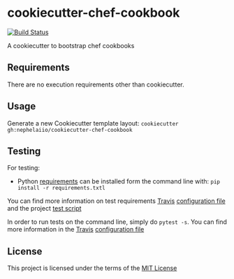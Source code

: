 cookiecutter-chef-cookbook
==========================
[![Build Status](https://travis-ci.org/nephelaiio/cookiecutter-ansible-role.svg?branch=master)](https://travis-ci.org/nephelaiio/cookiecutter-ansible-role)

A cookiecutter to bootstrap chef cookbooks

Requirements
------------
There are no execution requirements other than cookiecutter.

Usage
-----
Generate a new Cookiecutter template layout: `cookiecutter gh:nephelaiio/cookiecutter-chef-cookbook`    

Testing
-------
For testing:
* Python [requirements](/requirements.txt) can be installed form the command line with: `pip install -r requirements.txtl`    

You can find more information on test requirements [Travis](https://travis-ci.org) [configuration file](/.travis.yml) and the project [test script](/test.py)

In order to run tests on the command line, simply do `pytest -s`. You can find more information in the [Travis](https://travis-ci.org) [configuration file](/.travis.yml)

License
-------
This project is licensed under the terms of the [MIT License](/LICENSE)
